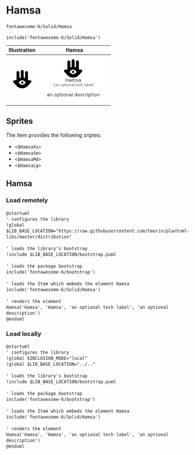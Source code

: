 # Hamsa


```text
fontawesome-6/Solid/Hamsa
```

```text
include('fontawesome-6/Solid/Hamsa')
```



| Illustration | Hamsa |
| :---: | :---: |
| ![illustration for Illustration](../../fontawesome-6/Solid/Hamsa.png) | ![illustration for Hamsa](../../fontawesome-6/Solid/Hamsa.Local.png) |



## Sprites
The item provides the following sriptes:

- `<$HamsaXs>`
- `<$HamsaSm>`
- `<$HamsaMd>`
- `<$HamsaLg>`





## Hamsa

### Load remotely
```plantuml
@startuml
' configures the library
!global $LIB_BASE_LOCATION="https://raw.githubusercontent.com/tmorin/plantuml-libs/master/distribution"

' loads the library's bootstrap
!include $LIB_BASE_LOCATION/bootstrap.puml

' loads the package bootstrap
include('fontawesome-6/bootstrap')

' loads the Item which embeds the element Hamsa
include('fontawesome-6/Solid/Hamsa')

' renders the element
Hamsa('Hamsa', 'Hamsa', 'an optional tech label', 'an optional description')
@enduml
```

### Load locally
```plantuml
@startuml
' configures the library
!global $INCLUSION_MODE="local"
!global $LIB_BASE_LOCATION="../.."

' loads the library's bootstrap
!include $LIB_BASE_LOCATION/bootstrap.puml

' loads the package bootstrap
include('fontawesome-6/bootstrap')

' loads the Item which embeds the element Hamsa
include('fontawesome-6/Solid/Hamsa')

' renders the element
Hamsa('Hamsa', 'Hamsa', 'an optional tech label', 'an optional description')
@enduml
```

